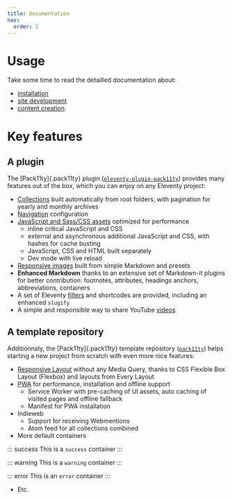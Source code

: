 ```yaml
---
title: Documentation
nav:
  order: 2
---
```


# Usage

Take some time to read the detailled documentation about:

- [installation](installation/)
- [site development](development/)
- [content creation](content/).

# Key features

## A plugin

The [Pack11ty]{.pack11ty} plugin ([`eleventy-plugin-pack11ty`](https://github.com/nhoizey/eleventy-plugin-pack11ty)) provides many features out of the box, which you can enjoy on any Eleventy project:

- [Collections](/documentation/collections/) built automatically from root folders, with pagination for yearly and monthly archives
- [Navigation](/documentation/navigation/) configuration
- [JavaScript and Sass/CSS assets](/documentation/assets/) optimized for performance
  - inline critical JavaScript and CSS
  - external and asynchronous additional JavaScript and CSS, with hashes for cache busting
  - JavaScript, CSS and HTML built separately
  - Dev mode with live reload
- [Responsive images](/documentation/responsive-images/) built from simple Markdown and presets
- **Enhanced Markdown** thanks to an extensive set of Markdown-it plugins for better contribution: footnotes, attributes, headings anchors, abbreviations, containers
- A set of Eleventy [filters](/documentation/filters/) and shortcodes are provided, including an enhanced `slugify`
- A simple and responsible way to share YouTube [videos](/documentation/videos/)

## A template repository

Additionnaly, the [Pack11ty]{.pack11ty} template repository ([`pack11ty`](https://github.com/nhoizey/pack11ty)) helps starting a new project from scratch with even more nice features:

- [Responsive Layout](/documentation/layout/) without any Media Query, thanks to CSS Flexible Box Layout (Flexbox) and layouts from Every Layout
- [PWA](/documentation/pwa/) for performance, installation and offline support
  - Service Worker with pre-caching of UI assets, auto caching of visited pages and offline fallback
  - Manifest for PWA installation
- Indieweb
  - Support for receiving Webmentions
  - Atom feed for all collections combined
- More default containers

::: success
This is a `success` container
:::

::: warning
This is a `warning` container
:::

::: error
This is an `error` container
:::

- Etc.
